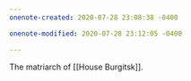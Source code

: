 ```yaml
---
onenote-created: 2020-07-28 23:08:38 -0400

onenote-modified: 2020-07-28 23:12:05 -0400

---
```


The matriarch of [[House Burgitsk]].
